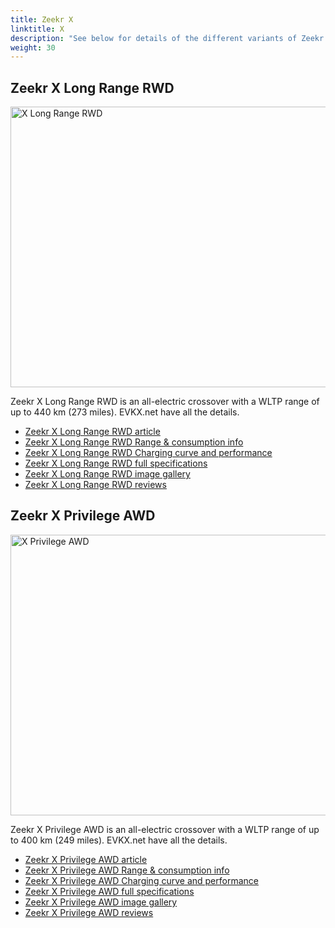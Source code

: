 ```yaml
---
title: Zeekr X
linktitle: X
description: "See below for details of the different variants of Zeekr X"
weight: 30
---
```

## Zeekr X Long Range RWD

<a href="/models/zeekr/x/x_long_range_rwd/"><img src="https://media.evkx.net/multimedia/models/zeekr/x/x_long_range_rwd/main_1_st.jpg" width="800" height="449" alt="X Long Range RWD" ></a>

Zeekr X Long Range RWD is an all-electric crossover with a WLTP range of up to 440 km (273 miles). EVKX.net have all the details. 

- [Zeekr X Long Range RWD article](/models/zeekr/x/x_long_range_rwd/)
- [Zeekr X Long Range RWD Range & consumption info](/models/zeekr/x/x_long_range_rwd//rangeandconsumption)
- [Zeekr X Long Range RWD Charging curve and performance](/models/zeekr/x/x_long_range_rwd//chargingcurve)
- [Zeekr X Long Range RWD full specifications](/models/zeekr/x/x_long_range_rwd//specifications)
- [Zeekr X Long Range RWD image gallery](/models/zeekr/x/x_long_range_rwd//gallery)
- [Zeekr X Long Range RWD reviews](/models/zeekr/x/x_long_range_rwd//reviews)

## Zeekr X Privilege AWD

<a href="/models/zeekr/x/x_privilege_awd/"><img src="https://media.evkx.net/multimedia/models/zeekr/x/x_privilege_awd/main_1_st.jpg" width="800" height="449" alt="X Privilege AWD" ></a>

Zeekr X Privilege AWD is an all-electric crossover with a WLTP range of up to 400 km (249 miles). EVKX.net have all the details. 

- [Zeekr X Privilege AWD article](/models/zeekr/x/x_privilege_awd/)
- [Zeekr X Privilege AWD Range & consumption info](/models/zeekr/x/x_privilege_awd//rangeandconsumption)
- [Zeekr X Privilege AWD Charging curve and performance](/models/zeekr/x/x_privilege_awd//chargingcurve)
- [Zeekr X Privilege AWD full specifications](/models/zeekr/x/x_privilege_awd//specifications)
- [Zeekr X Privilege AWD image gallery](/models/zeekr/x/x_privilege_awd//gallery)
- [Zeekr X Privilege AWD reviews](/models/zeekr/x/x_privilege_awd//reviews)

